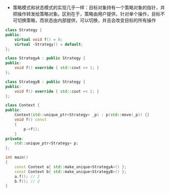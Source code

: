 * 策略模式和状态模式的实现几乎一样：目标对象持有一个策略对象的指针，并把操作转发给策略对象。区别在于，策略由用户提供，针对单个操作，目标不可切换策略，而状态由内部提供，可以切换，并且会改变目标的所有操作
```cpp
class Strategy {
public:
    virtual void f() = 0;
    virtual ~Strategy() = default;
};

class StrategyA : public Strategy {
public:
    void f() override { std::cout << 1; }
};

class StrategyB : public Strategy {
public:
    void f() override { std::cout << 2; }
};

class Context {
public:
    Context(std::unique_ptr<Strategy> _p) : p(std::move(_p)) {}
    void f() const
    {
        p->f();
    }
private:
    std::unique_ptr<Strategy> p;
};

int main()
{
    const Context a{ std::make_unique<StrategyA>() };
    const Context b{ std::make_unique<StrategyB>() };
    a.f(); // 1
    b.f(); // 2
}
```
